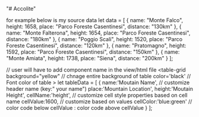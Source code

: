 "# Accolite" 

for example below is my source data
let data = [
        { name: "Monte Falco", height: 1658, place: "Parco Foreste Casentinesi", distance: "130km" },
        { name: "Monte Falterona", height: 1654, place: "Parco Foreste Casentinesi",  distance: "180km" },
        { name: "Poggio Scali", height: 1520, place: "Parco Foreste Casentinesi",   distance: "120km" },
        { name: "Pratomagno", height: 1592, place: "Parco Foreste Casentinesi",  distance: "150km" },
        { name: "Monte Amiata", height: 1738, place: "Siena",  distance: "200km" }
    ];

// user will have to add component name in the view/html file 
<table-grid 
    background="yellow" // chnage entire background of table
    color='black'       // Font color of table 
    >
</table-grid>
let tableData = [
       {
           name:'Moutain Name', //  customize header name (key:" your name")
           place:'Mountain Location', 
           height:'Moutain Height', 
		   cellName:'height', // customize cell style properties based on cell name
           cellValue:1600,    // customize based on values
           cellColor:'blue:green' // color code below cellValue : color code above cellValue
       }
    ];
